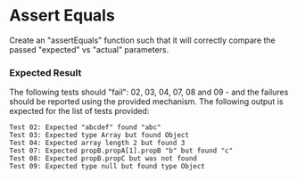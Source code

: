 # Assert Equals

Create an "assertEquals" function such that it will correctly compare the passed "expected" vs "actual" parameters.

### Expected Result

The following tests should "fail": 02, 03, 04, 07, 08 and 09 - and the failures should be reported using the provided mechanism.
The following output is expected for the list of tests provided:
```
Test 02: Expected "abcdef" found "abc"
Test 03: Expected type Array but found Object
Test 04: Expected array length 2 but found 3
Test 07: Expected propB.propA[1].propB "b" but found "c"
Test 08: Expected propB.propC but was not found
Test 09: Expected type null but found type Object
```

